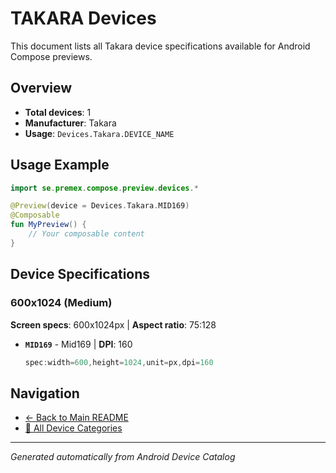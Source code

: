 # TAKARA Devices

This document lists all Takara device specifications available for Android Compose previews.

## Overview

- **Total devices**: 1
- **Manufacturer**: Takara
- **Usage**: `Devices.Takara.DEVICE_NAME`

## Usage Example

```kotlin
import se.premex.compose.preview.devices.*

@Preview(device = Devices.Takara.MID169)
@Composable
fun MyPreview() {
    // Your composable content
}
```

## Device Specifications

### 600x1024 (Medium)

**Screen specs**: 600x1024px | **Aspect ratio**: 75:128

- **`MID169`** - Mid169 | **DPI**: 160
  ```kotlin
  spec:width=600,height=1024,unit=px,dpi=160
  ```

## Navigation

- [← Back to Main README](../../README.md)
- [📱 All Device Categories](../README.md)

---
*Generated automatically from Android Device Catalog*
